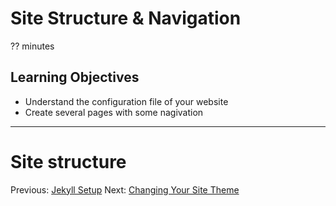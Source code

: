 # Site Structure &amp; Navigation
?? minutes

## Learning Objectives

* Understand the configuration file of your website
* Create several pages with some nagivation

---

# Site structure

Previous: [Jekyll Setup](03-jekyll-setup.html)  Next: [Changing Your Site Theme](05-changing-theme.html)
